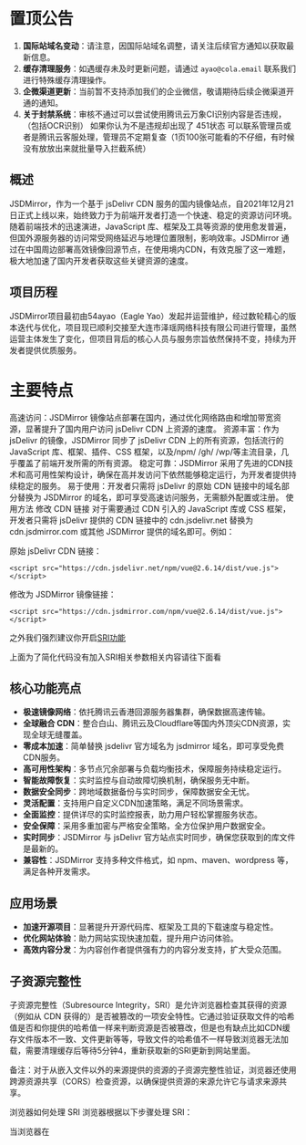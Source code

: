 # 置顶公告  
  
1. **国际站域名变动**：请注意，因国际站域名调整，请关注后续官方通知以获取最新信息。  
2. **缓存清理服务**：如遇缓存未及时更新问题，请通过 `ayao@cola.email` 联系我们进行特殊缓存清理操作。  
3. **企微渠道更新**：当前暂不支持添加我们的企业微信，敬请期待后续企微渠道开通的通知。  
4. **关于封禁系统**：审核不通过可以尝试使用腾讯云万象CI识别内容是否违规，（包括OCR识别） 如果你认为不是违规却出现了 451状态 可以联系管理员或者是腾讯云客服处理，管理员不定期复查（1页100张可能看的不仔细，有时候没有放放出来就批量导入拦截系统）  

## 概述
JSDMirror，作为一个基于 jsDelivr CDN 服务的国内镜像站点，自2021年12月21日正式上线以来，始终致力于为前端开发者打造一个快速、稳定的资源访问环境。随着前端技术的迅速演进，JavaScript 库、框架及工具等资源的使用愈发普遍，但国外源服务器的访问常受网络延迟与地理位置限制，影响效率。JSDMirror 通过在中国周边部署高效镜像回源节点，在使用境内CDN，有效克服了这一难题，极大地加速了国内开发者获取这些关键资源的速度。

## 项目历程
JSDMirror项目最初由54ayao（Eagle Yao）发起并运营维护，经过数轮精心的版本迭代与优化，项目现已顺利交接至大连市泽瑶网络科技有限公司进行管理，虽然运营主体发生了变化，但项目背后的核心人员与服务宗旨依然保持不变，持续为开发者提供优质服务。

# 主要特点
高速访问：JSDMirror 镜像站点部署在国内，通过优化网络路由和增加带宽资源，显著提升了国内用户访问 jsDelivr CDN 上资源的速度。
资源丰富：作为 jsDelivr 的镜像，JSDMirror 同步了 jsDelivr CDN 上的所有资源，包括流行的 JavaScript 库、框架、插件、CSS 框架，以及/npm/ /gh/ /wp/等主流目录，几乎覆盖了前端开发所需的所有资源。
稳定可靠：JSDMirror 采用了先进的CDN技术和高可用性架构设计，确保在高并发访问下依然能够稳定运行，为开发者提供持续稳定的服务。
易于使用：开发者只需将 jsDelivr 的原始 CDN 链接中的域名部分替换为 JSDMirror 的域名，即可享受高速访问服务，无需额外配置或注册。
使用方法
修改 CDN 链接
对于需要通过 CDN 引入的 JavaScript 库或 CSS 框架，开发者只需将 jsDelivr 提供的 CDN 链接中的 cdn.jsdelivr.net 替换为 cdn.jsdmirror.com 或其他 JSDMirror 提供的域名即可。例如：

原始 jsDelivr CDN 链接：


```<script src="https://cdn.jsdelivr.net/npm/vue@2.6.14/dist/vue.js"></script>```

修改为 JSDMirror 镜像链接：


```<script src="https://cdn.jsdmirror.com/npm/vue@2.6.14/dist/vue.js"></script>```

之外我们强烈建议你开启[SRI功能](https://developer.mozilla.org/zh-CN/docs/Web/Security/Subresource_Integrity)

上面为了简化代码没有加入SRI相关参数相关内容请往下面看

              
## 核心功能亮点  
  
- **极速镜像网络**：依托腾讯云香港回源服务器集群，确保数据高速传输。  
- **全球融合 CDN**：整合白山、腾讯云及Cloudflare等国内外顶尖CDN资源，实现全球无缝覆盖。  
- **零成本加速**：简单替换 jsdelivr 官方域名为 jsdmirror 域名，即可享受免费CDN服务。  
- **高可用性架构**：多节点冗余部署与负载均衡技术，保障服务持续稳定运行。  
- **智能故障恢复**：实时监控与自动故障切换机制，确保服务无中断。  
- **数据安全同步**：跨地域数据备份与实时同步，保障数据安全无忧。  
- **灵活配置**：支持用户自定义CDN加速策略，满足不同场景需求。  
- **全面监控**：提供详尽的实时监控报表，助力用户轻松掌握服务状态。  
- **安全保障**：采用多重加密与严格安全策略，全方位保护用户数据安全。
- **实时同步**：JSDMirror 与 jsDelivr 官方站点实时同步，确保您获取到的库文件是最新的。
- **兼容性**：JSDMirror 支持多种文件格式，如 npm、maven、wordpress 等，满足各种开发需求。

  
  
## 应用场景  
  
- **加速开源项目**：显著提升开源代码库、框架及工具的下载速度与稳定性。  
- **优化网站体验**：助力网站实现快速加载，提升用户访问体验。  
- **高效内容分发**：为内容创作者提供强有力的内容分发支持，扩大受众范围。


## 子资源完整性
子资源完整性（Subresource Integrity，SRI）是允许浏览器检查其获得的资源（例如从 CDN 获得的）是否被篡改的一项安全特性。它通过验证获取文件的哈希值是否和你提供的哈希值一样来判断资源是否被篡改，但是也有缺点比如CDN缓存文件版本不一致、文件更新等等，导致文件的哈希值不一样导致浏览器无法加载，需要清理缓存后等待5分钟4，重新获取新的SRI更新到网站里面。

备注：对于从嵌入文件以外的来源提供的资源的子资源完整性验证，浏览器还使用跨源资源共享（CORS）检查资源，以确保提供资源的来源允许它与请求来源共享。


浏览器如何处理 SRI
浏览器根据以下步骤处理 SRI：

当浏览器在 <script> 或者 <link> 标签中遇到 integrity 属性之后，会在执行脚本或者应用样式表之前对比所加载文件的哈希值和期望的哈希值。 对于从其他来源提供的资源的子资源完整性验证，浏览器还使用跨源资源共享（CORS）检查资源，以确保提供资源的来源允许它与请求来源共享。
如果脚本或样式表不符合其相关的 integrity 值，浏览器必须拒绝执行该脚本或拒绝应用该样式表，并且必须返回一个网络错误，表明该脚本或样式表的获取失败。

## SRI 如何工作
使用内容分发网络（CDN）在多个站点之间共享脚本和样式表等文件可以提高站点性能并节省带宽。然而，使用 CDN 也存在风险，如果攻击者获得对 CDN 的控制权，则可以将任意恶意内容注入到 CDN 上的文件中（或完全替换掉文件），因此可能潜在地攻击所有从该 CDN 获取文件的站点。

子资源完整性使你能够减轻这种攻击的一些风险，确保你的网络应用程序或网络文档（从 CDN 或任何地方）获取的文件在交付时没有被第三方注入任何额外的内容，也没有对这些文件进行任何其他形式的修改。
SRI 如何使用
使用子资源完整性功能的方法是，在任何 <script> 或 <link> 元素的 integrity 属性值中，指定你要告诉浏览器所获取的资源（或文件）的 base64 编码的加密哈希值。

integrity 值至少由一个字符串开始，每个字符串包括一个前缀，表示一个特定的哈希算法（目前允许的前缀是 sha256、sha384 和 sha512），后面是一个短横线（-），最后是实际的 base64 编码的哈希。

备注： integrity 值可以包含多个由空格分隔的哈希值，只要文件匹配其中任意一个哈希值，就可以通过校验并加载该资源。

使用 base64 编码 sha384 算法计算出摘要后的 integrity 值的示例：

sha384-oqVuAfXRKap7fdgcCY5uykM6+R9GqQ8K/uxy9rx7HNQlGYl1kPzQho1wx4JwY8wC
oqVuAfXRKap7fdgcCY5uykM6+R9GqQ8K/uxy9rx7HNQlGYl1kPzQho1wx4JwY8wC 即“哈希”部分，sha384 前缀说明使用的是 sha384 哈希方法。

备注：严格来说，integrity 值的“哈希”部分是通过对一些输入（例如，一个脚本或样式表文件）应用一个特定的哈希函数而形成的加密摘要。但人们通常用“哈希”来表示加密摘要，所以本文就用了这个词。

生成 SRI 哈希的工具
[SRI Hash Generator](https://srihash.jsdmirror.com/) 是一个在线生成 SRI 哈希值的工具。

也可以用 openssl 在命令行中执行如下命令来生成 SRI 哈希值：

```cat FILENAME.js | openssl dgst -sha384 -binary | openssl base64 -A```

或者用 shasum 在命令行中执行：

```shasum -b -a 384 FILENAME.js | awk '{ print $1 }' | xxd -r -p | base64```
备注：

通过管道连接的 xxd 步骤从 shasum 中获取十六进制的输出，并将其转换为二进制。
通过管道连接的 awk 的步骤是必要的，因为 shasum 会将其输出中的散列文件名传递给 xxd。如果文件名中恰好有有效的十六进制字符，这将产生灾难性的后果——因为 xxd 也会对其进行解码并传递给 base64。
在 Windows 环境下，你可以使用以下代码创建生成 SRI 哈希的工具：

```
@echo off
set bits=384
openssl dgst -sha%bits% -binary %1% | openssl base64 -A > tmp
set /p a= < tmp
del tmp
echo sha%bits%-%a%
pause
```
如何使用这些代码：

在你的环境中的 Windows SendTo 文件夹（例如， C:\Users\USER\AppData\Roaming\Microsoft\Windows\SendTo）中，将该代码保存在一个名为 sri-hash.bat 的文件中。
在文件资源管理器中右击一个文件，选择发送至...，然后选择 sri-hash。你将在一个命令框中看到完整性值。
选择完整性值，然后右键单击，将其复制到剪贴板上。
按任意键都可以关闭命令框。
跨源资源共享和子资源完整性
对于从嵌入文档以外的来源提供的资源的子资源完整性验证，浏览器还使用跨源资源共享（CORS）检查资源，以确保提供资源的来源允许它与请求来源共享。因此，资源必须使用 Access-Control-Allow-Origin 标头来提供，以允许资源与请求方共享；例如：


```Access-Control-Allow-Origin: *```

示例
在这个例子中，我们假设已知 t1tHLsbM7bYMJCXlhr0//00jSs7ZhsAhxgm191xFsyzvieTMCbUWKMhFg9I6ci8q 是一个指定文件 vue.js 经过 SHA-384 算法得出的摘要，同时在 https://cdn.jsdmirror.com/npm/vue@2.6.14/dist/vue.js 上有其一份拷贝。

在 <script> 元素中确保 SRI
你可以使用以下的 <script> 元素告诉浏览器在执行 https://cdn.jsdmirror.com/npm/vue@2.6.14/dist/vue.js 中的内容之前，必须先比较该文件的哈希值是否和预期的一致，并验证是否匹配。


```<script src="https://cdn.jsdmirror.com/npm/vue@2.6.14/dist/vue.js" integrity="sha384-t1tHLsbM7bYMJCXlhr0//00jSs7ZhsAhxgm191xFsyzvieTMCbUWKMhFg9I6ci8q" crossorigin="anonymous"></script>```

## 浏览器如何处理 SRI
浏览器根据以下步骤处理 SRI：

当浏览器在 <script> 或者 <link> 标签中遇到 integrity 属性之后，会在执行脚本或者应用样式表之前对比所加载文件的哈希值和期望的哈希值。 对于从其他来源提供的资源的子资源完整性验证，浏览器还使用跨源资源共享（CORS）检查资源，以确保提供资源的来源允许它与请求来源共享。
如果脚本或样式表不符合其相关的 integrity 值，浏览器必须拒绝执行该脚本或拒绝应用该样式表，并且必须返回一个网络错误，表明该脚本或样式表的获取失败。

## SRI支持的浏览器
<figure class="table-container">
<figure class="table-container-inner">
<table class="bc-tablebc-table-web">
<thead>
<tr class="bc-platforms">
<td></td>
<th class="bc-platformbc-platform-desktop"colspan="5"title="desktop">Desktop</th>
<th class="bc-platformbc-platform-mobile"colspan="6"title="mobile">Mobile</th>
</tr>
<trclass="bc-browsers">
<td></td>
<th class="bc-browserbc-browser-chrome">Chrome</th>
<th class="bc-browserbc-browser-edge">Edge</th>
<th class="bc-browserbc-browser-firefox">Firefox</th>
<th class="bc-browserbc-browser-opera">Opera</th>
<th class="bc-browserbc-browser-safari">Safari</th>
<th class="bc-browserbc-browser-chrome_android">Chrome Android</th>
<th class="bc-browserbc-browser-firefox_android">Firefox Android</th>
<th class="bc-browserbc-browser-opera_android">Opera Android</th>
<th class="bc-browserbc-browser-safari_ios">Safari iOS</th>
<th class="bc-browserbc-browser-samsunginternet_android">Samsung Internet</th>
<th class="bc-browserbc-browser-webview_android">WebView Android</th>
</tr>
</thead>
<tbody>
<tr>
<th class="bc-featurebc-feature-depth-0"scope="row">integrity</th>
<td class="bc-supportbc-browser-chromebc-supports-yes">Yes<br>45</td>
<td class="bc-supportbc-browser-edgebc-supports-yes">Yes<br>17</td>
<td class="bc-supportbc-browser-firefoxbc-supports-yes">Yes<br>43</td>
<td class="bc-supportbc-browser-operabc-supports-yes">Yes<br>32</td>
<td class="bc-supportbc-browser-safaribc-supports-yes">Yes<br>11.1</td>
<td class="bc-supportbc-browser-chrome_androidbc-supports-yes">Yes<br>45</td>
<td class="bc-supportbc-browser-firefox_androidbc-supports-yes">Yes<br>43</td>
<td class="bc-supportbc-browser-opera_androidbc-supports-yes">Yes<br>32</td>
<td class="bc-supportbc-browser-safari_iosbc-supports-yes">Yes<br>11.3</td>
<td class="bc-supportbc-browser-samsunginternet_androidbc-supports-yes">Yes<br>5.0</td>
<td class="bc-supportbc-browser-webview_androidbc-supports-yes">Yes<br>45</td>
</tr>
</tbody>
</table>
</figure>
</figure>



## 遵守平台规定

作为本平台的用户，我（我们）郑重承诺将严格遵守以下平台规定与用户承诺，以维护平台的安全、健康与秩序：
根据中华人民共和国工业和信息化部、公安部等部委关于加强在公共信息服务中传播信息管理的有关规定和相关精神，要求各单位落实完毕

一、遵守国家法律法规

不得利用镜像站平台从事危害国家安全、泄露国家秘密的活动。

不得利用镜像站侵犯国家的、社会的、集体的利益和第三方的合法权益。

不得利用镜像站从事违法犯罪活动，不参与妨碍社会治安的行为。

二、维护网络健康环境

不得利用镜像站发布煽动抗拒、破坏宪法和法律、行政法规实施的内容。

不得利用镜像站发表颠覆国家主权、推翻社会主义制度的言论。

不得利用镜像站传播分裂国家、破坏国家统一的信息。

不得利用镜像站制造或传播民族仇恨、民族歧视的内容，维护民族团结。

不得利用镜像站捏造或歪曲事实，不散布谣言，不扰乱社会秩序。

不得利用镜像站传播封建迷信、淫秽、色情、赌博、暴力、凶杀、恐怖犯罪等内容的传播。

不得利用镜像站公然侮辱他人，不捏造事实诽谤他人。

不得利用镜像站损害国家机关信誉，不传播不实信息引发社会恐慌。

三、拒绝色情低俗内容

不得利用镜像站发布或传播任何表现或隐晦表现性行为、具有挑逗性或污辱性的内容。

不得利用镜像站直接暴露或描写人体性部位。

不得利用镜像站描述性行为、性过程、性方式，不使用带有性暗示、性挑逗的语言。

不得利用镜像站发布侵犯个人隐私的偷拍、走光等内容。

不得利用镜像站传播色情低俗小说、音视频及不正当交友信息。

四、保护计算机信息网络安全

不得利用镜像站未经允许进入计算机信息网络或使用计算机信息网络资源。

不得利用镜像站对计算机信息网络功能进行非法删除、修改或增加。

不得利用镜像站对计算机信息网络中存储、处理或传输的数据和应用程序进行非法操作。

不得利用镜像站制作、传播计算机病毒等破坏性程序。

五、承诺与责任

用户承诺，在平台上发布的所有信息均经过自我审查，确保符合上述规定及平台要求。

如有违反上述规定的行为，用户愿意接受平台依据相关规定采取的处理措施，并承担相应的法律责任。

再次此承诺，大家一起致力于共同维护一个安全、健康、绿色的网络环境。

## 平台管理员联系方式与问题反馈 
如需反馈问题或咨询，请通过以下渠道联系我们：
将竭诚为您解答疑问并提供帮助。

微信>>企业微信>企业微信邮件>tg>QQ>bilibili

|QQ|github|TG|邮箱|
|-------|---------------|----------|------|
|202835956|[点这里](https://github.com/54ayao/JSDMirror/issues) |[点这里](https://t.me/jsdmirrorChannel)|ayao@cola.email|



可能出现解封的机会

![image](https://github.com/54ayao/JSDMirror/assets/86733666/d80c0729-8d4c-4107-96fa-0ef8332bc99b)


如红框所示，某一些太过分的就没办法解封了，还有可能影响到你整个用户

![image](https://github.com/54ayao/JSDMirror/assets/86733666/54c1303f-a229-498f-9774-3f7879a0c134)
我们


## 注意事项

![image](https://github.com/54ayao/JSDMirror/assets/86733666/6b283f22-de90-473c-9378-5912c914f94b)
如果出现这个情况请联系管理员进行询问是什么违规
- 如遇解封机会，请及时联系管理员处理。
- 请勿违规使用本服务，否则可能会影响您的使用权限。
- 未经许可，严禁回源至中国香港、新加坡、中国台湾、美国、日本、中国境内节点等。



## 赞助商ADS
### JSDMirror的发展离不开以下供应商赞助的云产品 
|赞助商|类型|时间|备注|
|-------|------|---------------|--------------|
|<a href="https://Cloud.Tencent.com/?jsdmirror"><img src="https://cdn.jsdmirror.com/static/img/serve/tencent-cloud.svg" alt="腾讯云" style="height: 30px;"></a>|域名<br>域名<br>境外服务器|2024-04-17到2027-04-17<br>2024-04-17到2025-04-17<br>2024-06-20到2025-02-20|jsdmirror.com<br>jsdmirror.cn<br>轻量应用服务器*3|
|<a href="https://www.cloudflare.com/?jsdmirror"><img src="https://cdn.jsdmirror.com/static/img/serve/cloudflare.png" alt="cf" style="height: 40px;"></a>|CDN|-|境外CDN|



感谢您对 JSDMirror 的支持与信任！我们将持续为您提供优质的服务！
